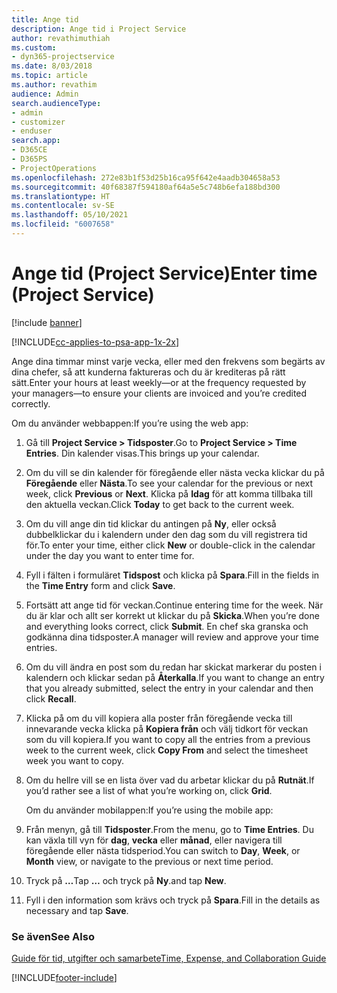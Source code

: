 ```yaml
---
title: Ange tid
description: Ange tid i Project Service
author: revathimuthiah
ms.custom:
- dyn365-projectservice
ms.date: 8/03/2018
ms.topic: article
ms.author: revathim
audience: Admin
search.audienceType:
- admin
- customizer
- enduser
search.app:
- D365CE
- D365PS
- ProjectOperations
ms.openlocfilehash: 272e83b1f53d25b16ca95f642e4aadb304658a53
ms.sourcegitcommit: 40f68387f594180af64a5e5c748b6efa188bd300
ms.translationtype: HT
ms.contentlocale: sv-SE
ms.lasthandoff: 05/10/2021
ms.locfileid: "6007658"
---
```

# <a name="enter-time-project-service"></a><span data-ttu-id="69ea6-103">Ange tid (Project Service)</span><span class="sxs-lookup"><span data-stu-id="69ea6-103">Enter time (Project Service)</span></span>

[!include [banner](../includes/psa-now-project-operations.md)]

[!INCLUDE[cc-applies-to-psa-app-1x-2x](../includes/cc-applies-to-psa-app-1x-2x.md)]

<span data-ttu-id="69ea6-104">Ange dina timmar minst varje vecka, eller med den frekvens som begärts av dina chefer, så att kunderna faktureras och du är krediteras på rätt sätt.</span><span class="sxs-lookup"><span data-stu-id="69ea6-104">Enter your hours at least weekly—or at the frequency requested by your managers—to ensure your clients are invoiced and you’re credited correctly.</span></span>  
  
 <span data-ttu-id="69ea6-105">Om du använder webbappen:</span><span class="sxs-lookup"><span data-stu-id="69ea6-105">If you’re using the web app:</span></span>  
  
1. <span data-ttu-id="69ea6-106">Gå till **Project Service > Tidsposter**.</span><span class="sxs-lookup"><span data-stu-id="69ea6-106">Go to **Project Service > Time Entries**.</span></span> <span data-ttu-id="69ea6-107">Din kalender visas.</span><span class="sxs-lookup"><span data-stu-id="69ea6-107">This brings up your calendar.</span></span>  
  
2. <span data-ttu-id="69ea6-108">Om du vill se din kalender för föregående eller nästa vecka klickar du på **Föregående** eller **Nästa**.</span><span class="sxs-lookup"><span data-stu-id="69ea6-108">To see your calendar for the previous or next week, click **Previous** or **Next**.</span></span> <span data-ttu-id="69ea6-109">Klicka på **Idag** för att komma tillbaka till den aktuella veckan.</span><span class="sxs-lookup"><span data-stu-id="69ea6-109">Click **Today** to get back to the current week.</span></span>  
  
3. <span data-ttu-id="69ea6-110">Om du vill ange din tid klickar du antingen på **Ny**, eller också dubbelklickar du i kalendern under den dag som du vill registrera tid för.</span><span class="sxs-lookup"><span data-stu-id="69ea6-110">To enter your time, either click **New** or double-click in the calendar under the day you want to enter time for.</span></span>  
  
4. <span data-ttu-id="69ea6-111">Fyll i fälten i formuläret **Tidspost** och klicka på **Spara**.</span><span class="sxs-lookup"><span data-stu-id="69ea6-111">Fill in the fields in the **Time Entry** form and click **Save**.</span></span>  
  
5. <span data-ttu-id="69ea6-112">Fortsätt att ange tid för veckan.</span><span class="sxs-lookup"><span data-stu-id="69ea6-112">Continue entering time for the week.</span></span> <span data-ttu-id="69ea6-113">När du är klar och allt ser korrekt ut klickar du på **Skicka**.</span><span class="sxs-lookup"><span data-stu-id="69ea6-113">When you’re done and everything looks correct, click **Submit**.</span></span> <span data-ttu-id="69ea6-114">En chef ska granska och godkänna dina tidsposter.</span><span class="sxs-lookup"><span data-stu-id="69ea6-114">A manager will review and approve your time entries.</span></span>  
  
6. <span data-ttu-id="69ea6-115">Om du vill ändra en post som du redan har skickat markerar du posten i kalendern och klickar sedan på **Återkalla**.</span><span class="sxs-lookup"><span data-stu-id="69ea6-115">If you want to change an entry that you already submitted, select the entry in your calendar and then click **Recall**.</span></span>  
  
7. <span data-ttu-id="69ea6-116">Klicka på om du vill kopiera alla poster från föregående vecka till innevarande vecka klicka på **Kopiera från** och välj tidkort för veckan som du vill kopiera.</span><span class="sxs-lookup"><span data-stu-id="69ea6-116">If you want to copy all the entries from a previous week to the current week, click **Copy From** and select the timesheet week you want to copy.</span></span>  
  
8. <span data-ttu-id="69ea6-117">Om du hellre vill se en lista över vad du arbetar klickar du på **Rutnät**.</span><span class="sxs-lookup"><span data-stu-id="69ea6-117">If you’d rather see a list of what you’re working on, click **Grid**.</span></span>  
  
   <span data-ttu-id="69ea6-118">Om du använder mobilappen:</span><span class="sxs-lookup"><span data-stu-id="69ea6-118">If you’re using the mobile app:</span></span>  
  
9. <span data-ttu-id="69ea6-119">Från menyn, gå till **Tidsposter**.</span><span class="sxs-lookup"><span data-stu-id="69ea6-119">From the menu, go to **Time Entries**.</span></span>     <span data-ttu-id="69ea6-120">Du kan växla till vyn för **dag**, **vecka** eller **månad**, eller navigera till föregående eller nästa tidsperiod.</span><span class="sxs-lookup"><span data-stu-id="69ea6-120">You can switch to **Day**, **Week**, or **Month** view, or navigate to the previous or next time period.</span></span>  
  
10. <span data-ttu-id="69ea6-121">Tryck på **…**</span><span class="sxs-lookup"><span data-stu-id="69ea6-121">Tap **…**</span></span> <span data-ttu-id="69ea6-122">och tryck på **Ny**.</span><span class="sxs-lookup"><span data-stu-id="69ea6-122">and tap **New**.</span></span>  
  
11. <span data-ttu-id="69ea6-123">Fyll i den information som krävs och tryck på **Spara**.</span><span class="sxs-lookup"><span data-stu-id="69ea6-123">Fill in the details as necessary and tap **Save**.</span></span>  
  
### <a name="see-also"></a><span data-ttu-id="69ea6-124">Se även</span><span class="sxs-lookup"><span data-stu-id="69ea6-124">See Also</span></span>  
 [<span data-ttu-id="69ea6-125">Guide för tid, utgifter och samarbete</span><span class="sxs-lookup"><span data-stu-id="69ea6-125">Time, Expense, and Collaboration Guide</span></span>](../psa/time-expense-collaboration-guide.md)


[!INCLUDE[footer-include](../includes/footer-banner.md)]